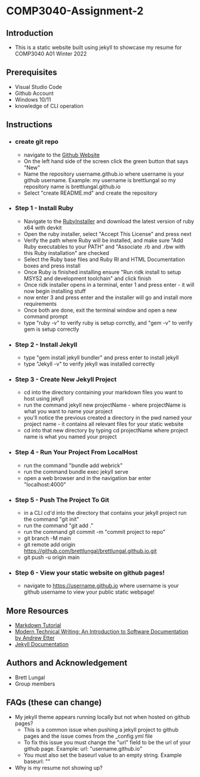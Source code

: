 # COMP3040-Assignment-2

## Introduction
* This is a static website built using jekyll to showcase my resume for COMP3040 A01 Winter 2022

## Prerequisites
* Visual Studio Code
* Github Account
* Windows 10/11
* knowledge of CLI operation

## Instructions

* ### create git repo
    * navigate to the [Github Website](https://github.com/)
    * On the left hand side of the screen click the green button that says "New"
    * Name the repository username.github.io where username is your github username. Example: my username is brettlungal so my repository name is brettlungal.github.io
    * Select "create README.md" and create the repository

* ### Step 1 - Install Ruby
    * Navigate to the [RubyInstaller](https://rubyinstaller.org/downloads/) and download the latest version of ruby x64 with devkit
    * Open the ruby installer, select "Accept This License" and press next
    * Verify the path where Ruby will be installed, and make sure "Add Ruby executables to your PATH" and "Associate .rb and .rbw with this Ruby installation" are checked
    * Select the Ruby base files and Ruby RI and HTML Documentation boxes and press install
    * Once Ruby is finished installing ensure "Run ridk install to setup MSYS2 and development toolchain" and click finish
    * Once ridk installer opens in a terminal, enter 1 and press enter - it will now begin installing stuff
    * now enter 3 and press enter and the installer will go and install more requirements
    * Once both are done, exit the terminal window and open a new command prompt
    * type "ruby -v" to verify ruby is setup corrctly, and "gem -v" to verify gem is setup correctly

* ### Step 2 - Install Jekyll
    * type "gem install jekyll bundler" and press enter to install jekyll
    * type "Jekyll -v" to verify jekyll was installed correctly

* ### Step 3 - Create New Jekyll Project
    * cd into the directory containing your markdown files you want to host using jekyll
    * run the command jekyll new projectName - where projectName is what you want to name your project
    * you'll notice the previous created a directory in the pwd named your project name - it contains all relevant files for your static website
    * cd into that new directory by typing cd projectName where project name is what you named your project

* ### Step 4 - Run Your Project From LocalHost
    * run the command "bundle add webrick"
    * run the command bundle exec jekyll serve
    * open a web browser and in the navigation bar enter "localhost:4000"

* ### Step 5 - Push The Project To Git
    * in a CLI cd'd into the directory that contains your jekyll project run the command "git init"
    * run the command "git add ."
    * run the command git commit -m "commit project to repo"
    * git branch -M main
    * git remote add origin https://github.com/brettlungal/brettlungal.github.io.git
    * git push -u origin main

* ### Step 6 - View your static website on github pages!
    * navigate to https://username.github.io where username is your github username to view your public static webpage!

## More Resources
* [Markdown Tutorial](https://www.markdowntutorial.com/)
* [Modern Technical Writing: An Introduction to Software Documentation by Andrew Etter](https://www.amazon.ca/Modern-Technical-Writing-Introduction-Documentation-ebook/dp/B01A2QL9SS)
* [Jekyll Documentation](https://jekyllrb.com/docs/)

## Authors and Acknowledgement
* Brett Lungal
* Group members

## FAQs (these can change)
* My jekyll theme appears running locally but not when hosted on github pages?
    * This is a common issue when pushing a jekyll project to github pages and the issue comes from the _config.yml file
    * To fix this issue you must change the "url" field to be the url of your github page. Example: url: "username.github.io"
    * You must also set the baseurl value to an empty string. Example baseurl: ""
* Why is my resume not showing up?